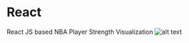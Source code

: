 # React
React JS based NBA Player Strength Visualization
![alt text](https://github.com/BingZou/React/blob/master/result.jpg?raw=true)
